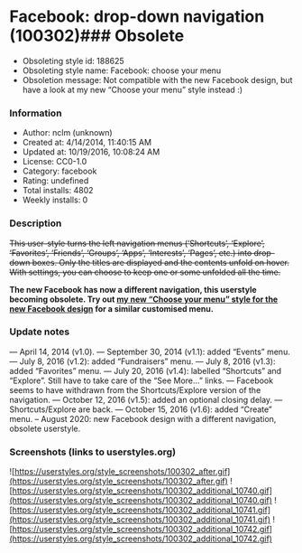 # Facebook: drop-down navigation (100302)### Obsolete
- Obsoleting style id: 188625
- Obsoleting style name: Facebook: choose your menu
- Obsoletion message: Not compatible with the new Facebook design, but have a look at my new “Choose your menu” style instead :)


### Information
- Author: nclm (unknown)
- Created at: 4/14/2014, 11:40:15 AM
- Updated at: 10/19/2016, 10:08:24 AM
- License: CC0-1.0
- Category: facebook
- Rating: undefined
- Total installs: 4802
- Weekly installs: 0


### Description
<strike>This user-style turns the left navigation menus (‘Shortcuts’, ‘Explore’, ‘Favorites’, ‘Friends’, ‘Groups’, ‘Apps’, ‘Interests’, ‘Pages’, etc.) into drop-down boxes. Only the titles are displayed and the contents unfold on hover. With settings, you can choose to keep one or some unfolded all the time.</strike>

<strong>The new Facebook has now a different navigation, this userstyle becoming obsolete. Try out <a href="/styles/188625/">my new “Choose your menu” style for the new Facebook design</a> for a similar customised menu.</strong>

### Update notes
— April 14, 2014 (v1.0).
— September 30, 2014 (v1.1): added “Events” menu.
— July 8, 2016 (v1.2): added “Fundraisers” menu.
— July 8, 2016 (v1.3): added “Favorites” menu.
— July 20, 2016 (v1.4): labelled “Shortcuts” and “Explore”. Still have to take care of the “See More…” links.
— Facebook seems to have withdrawn from the Shortcuts/Explore version of the navigation.
— October 12, 2016 (v1.5): added an optional closing delay.
— Shortcuts/Explore are back.
— October 15, 2016 (v1.6): added “Create” menu.
– August 2020: new Facebook design with a different navigation, obsolete userstyle.

### Screenshots (links to userstyles.org)
![https://userstyles.org/style_screenshots/100302_after.gif](https://userstyles.org/style_screenshots/100302_after.gif)
![https://userstyles.org/style_screenshots/100302_additional_10740.gif](https://userstyles.org/style_screenshots/100302_additional_10740.gif)
![https://userstyles.org/style_screenshots/100302_additional_10741.gif](https://userstyles.org/style_screenshots/100302_additional_10741.gif)
![https://userstyles.org/style_screenshots/100302_additional_10742.gif](https://userstyles.org/style_screenshots/100302_additional_10742.gif)

